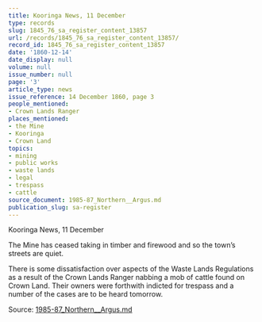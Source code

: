 ```yaml
---
title: Kooringa News, 11 December
type: records
slug: 1845_76_sa_register_content_13857
url: /records/1845_76_sa_register_content_13857/
record_id: 1845_76_sa_register_content_13857
date: '1860-12-14'
date_display: null
volume: null
issue_number: null
page: '3'
article_type: news
issue_reference: 14 December 1860, page 3
people_mentioned:
- Crown Lands Ranger
places_mentioned:
- the Mine
- Kooringa
- Crown Land
topics:
- mining
- public works
- waste lands
- legal
- trespass
- cattle
source_document: 1985-87_Northern__Argus.md
publication_slug: sa-register
---
```


Kooringa News, 11 December

The Mine has ceased taking in timber and firewood and so the town’s streets are quiet.

There is some dissatisfaction over aspects of the Waste Lands Regulations as a result of the Crown Lands Ranger nabbing a mob of cattle found on Crown Land.  Their owners were forthwith indicted for trespass and a number of the cases are to be heard tomorrow.

Source: [1985-87_Northern__Argus.md](/downloads/markdown/1985-87_Northern__Argus.md)
